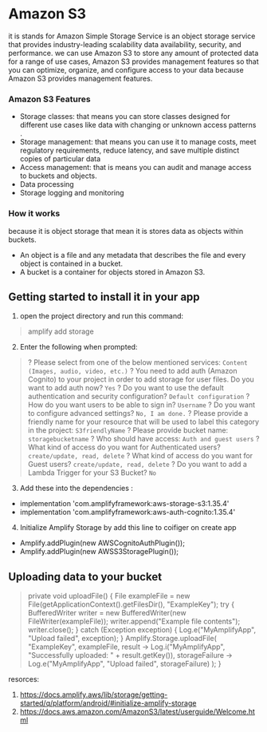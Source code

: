 # Amazon S3 
it is stands for
Amazon Simple Storage Service is 
  an object 
storage service that provides industry-leading scalability
data availability, security, and performance. 
 we   can 
use Amazon S3 to store any amount of protected  data
 for a range of use cases, 
Amazon S3 provides management features so that you can optimize, organize, and configure access 
to your data because Amazon S3 provides management features.


 ### Amazon S3 Features
 
- Storage classes: that means you can store classes designed for different use cases like data with changing or unknown access patterns .
- Storage management:  that means you can use it to manage costs, meet regulatory requirements, 
reduce latency, and save multiple distinct copies of particular  data 
- Access management: that is means you can audit and manage access to buckets and objects.
- Data processing
 - Storage logging and monitoring

### How it works
because it is object storage that mean it is stores data as objects within buckets. 
- An object is a file and any metadata that describes the file and every object is contained in a bucket. 
- A bucket is a container for objects stored in Amazon S3.

## Getting started to install it in your app
1.  open the project directory and run this command:
> amplify add storage
2. Enter the following when prompted:

> ? Please select from one of the below mentioned services:
    `Content (Images, audio, video, etc.)`
? You need to add auth (Amazon Cognito) to your project in order to add storage for user files. Do you want to add auth now?
    `Yes`
? Do you want to use the default authentication and security configuration?
    `Default configuration`
? How do you want users to be able to sign in?
    `Username`
? Do you want to configure advanced settings?
    `No, I am done.`
? Please provide a friendly name for your resource that will be used to label this category in the project:
    `S3friendlyName`
? Please provide bucket name:
    `storagebucketname`
? Who should have access:
    `Auth and guest users`
? What kind of access do you want for Authenticated users?
    `create/update, read, delete`
? What kind of access do you want for Guest users?
    `create/update, read, delete`
? Do you want to add a Lambda Trigger for your S3 Bucket?
    `No`

3. Add these  into the dependencies :
- implementation 'com.amplifyframework:aws-storage-s3:1.35.4'
 -  implementation 'com.amplifyframework:aws-auth-cognito:1.35.4'
4. Initialize Amplify Storage by add this line to coifiger on create app
- Amplify.addPlugin(new AWSCognitoAuthPlugin());
- Amplify.addPlugin(new AWSS3StoragePlugin());

## Uploading data to your bucket
 > private void uploadFile() {
    File exampleFile = new File(getApplicationContext().getFilesDir(), "ExampleKey");
    try {
        BufferedWriter writer = new BufferedWriter(new FileWriter(exampleFile));
        writer.append("Example file contents");
        writer.close();
    } catch (Exception exception) {
        Log.e("MyAmplifyApp", "Upload failed", exception);
    }
    Amplify.Storage.uploadFile(
            "ExampleKey",
            exampleFile,
            result -> Log.i("MyAmplifyApp", "Successfully uploaded: " + result.getKey()),
            storageFailure -> Log.e("MyAmplifyApp", "Upload failed", storageFailure)
    );
}

resorces:
1. https://docs.amplify.aws/lib/storage/getting-started/q/platform/android/#initialize-amplify-storage
2.  https://docs.aws.amazon.com/AmazonS3/latest/userguide/Welcome.html
